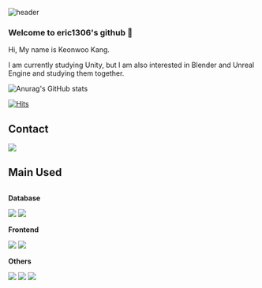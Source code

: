 ![header](https://capsule-render.vercel.app/api?type=Cylinder&color=B897FFheight=100&section=header&text=eric1306's%20Github&fontSize=48)

### Welcome to eric1306's github 👋

Hi, My name is Keonwoo Kang.

I am currently studying Unity, but I am also interested in Blender and Unreal Engine and studying them together.

![Anurag's GitHub stats](https://github-readme-stats.vercel.app/api?username=eric1306&show_icons=true&theme=radical)

[![Hits](https://hits.seeyoufarm.com/api/count/incr/badge.svg?url=https%3A%2F%2Fgithub.com%2Feric1306%2Fhit-counter&count_bg=%2379C83D&title_bg=%23555555&icon=&icon_color=%23E7E7E7&title=hits&edge_flat=false)](https://hits.seeyoufarm.com)

## Contact
<div style="display:flex; flex-direction:column; align-items:flex-start;">
    <a href="mailto:prid1306@gmail.com">
        <img src="https://img.shields.io/badge/Gmail-EA4335?style=for-the-badge&logo=Gmail&logoColor=white"> 
    </a>
</div>

## Main Used
<div style="display:flex; flex-direction:column; align-items:flex-start;">
    <!-- Database -->
    <p><strong>Database</strong></p>
    <div>
        <img src="https://img.shields.io/badge/mysql-4479A1?style=for-the-badge&logo=mysql&logoColor=white">
        <img src="https://img.shields.io/badge/firebase-FFCA28?style=for-the-badge&logo=firebase&logoColor=white">
    </div>
    <!-- Frontend -->
    <p><strong>Frontend</strong></p>
    <div>
        <img src="https://img.shields.io/badge/Unity-000000?style=flat-square&logo=Unity&logoColor=white">
        <img src="https://img.shields.io/badge/Unreal%20Engine%20-%20%230E1128?style=flat-square&logo=Unreal%20Engine&logoColor=white">
    </div>
    <!-- Others -->
    <p><strong>Others</strong></p>
    <div>
        <img src="https://img.shields.io/badge/Blender%20-%20%23E87D0D?style=flat-square&logo=Blender&logoColor=white">
        <img src="https://img.shields.io/badge/python-3776AB?style=flat-square&logo=python&logoColor=white">
        <img src="https://img.shields.io/badge/Github%20-%20%23181717?style=flat-square&logo=Github&logoColor=white">
</div><br>

